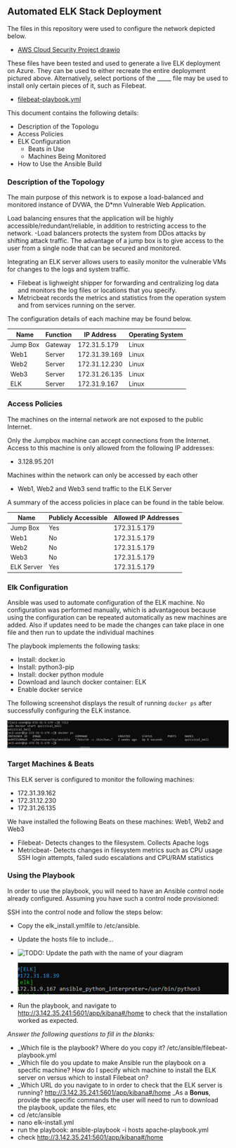 ## Automated ELK Stack Deployment

The files in this repository were used to configure the network depicted below.

- [AWS Cloud Security Project drawio](https://user-images.githubusercontent.com/85351681/134754291-cc572da6-e664-46fd-bc02-31336756e98a.png)

These files have been tested and used to generate a live ELK deployment on Azure. They can be used to either recreate the entire deployment pictured above. Alternatively, select portions of the _____ file may be used to install only certain pieces of it, such as Filebeat.

- [filebeat-playbook.yml](filebeat-playbook.yml)

This document contains the following details:
- Description of the Topologu
- Access Policies
- ELK Configuration
  - Beats in Use
  - Machines Being Monitored
- How to Use the Ansible Build


### Description of the Topology

The main purpose of this network is to expose a load-balanced and monitored instance of DVWA, the D*mn Vulnerable Web Application.

Load balancing ensures that the application will be highly accessible/redundant/reliable, in addition to restricting access to the network.
-Load balancers protects the system from DDos attacks by shifting attack traffic. The advantage of a jump box is to give access to the user from a single node that can be secured and monitored.

Integrating an ELK server allows users to easily monitor the vulnerable VMs for changes to the logs and system traffic.
- Filebeat is lighweight shipper for forwarding and centralizing log data and monitors the log files or locations that you specify.
- Metricbeat records the metrics and statistics from the operation system and from services running on the server.

The configuration details of each machine may be found below.

| Name     | Function | IP Address    | Operating System |
|----------|----------|---------------|------------------|
| Jump Box | Gateway  | 172.31.5.179  | Linux    |
| Web1     | Server   | 172.31.39.169 | Linux    |
| Web2     | Server   | 172.31.12.230 | Linux    |
| Web3     | Server   | 172.31.26.135 | Linux    |
| ELK      | Server   | 172.31.9.167  | Linux    |

### Access Policies

The machines on the internal network are not exposed to the public Internet. 

Only the Jumpbox machine can accept connections from the Internet. Access to this machine is only allowed from the following IP addresses:
- 3.128.95.201

Machines within the network can only be accessed by each other
-  Web1, Web2 and Web3 send traffic to the ELK Server 

A summary of the access policies in place can be found in the table below.

| Name     | Publicly Accessible | Allowed IP Addresses |
|----------|---------------------|----------------------|
| Jump Box | Yes                 | 172.31.5.179         |
| Web1     | No                  | 172.31.5.179         |
| Web2     | No                  | 172.31.5.179         |
| Web3     | No                  | 172.31.5.179         |
|ELK Server| Yes                 | 172.31.5.179         |

### Elk Configuration

Ansible was used to automate configuration of the ELK machine. No configuration was performed manually, which is advantageous because using the configuration can be repeated automatically as new machines are added. Also if updates need to be made the changes can take place in one file and then run to update the individual machines

The playbook implements the following tasks:
- Install: docker.io
- Install: python3-pip
- Install: docker python module
- Download and launch docker container: ELK
- Enable docker service

The following screenshot displays the result of running `docker ps` after successfully configuring the ELK instance.

![TODO: Update the path with the name of your diagram](dockerps.png)

### Target Machines & Beats
This ELK server is configured to monitor the following machines:
- 172.31.39.162
- 172.31.12.230
- 172.31.26.135

We have installed the following Beats on these machines: Web1, Web2 and Web3
- Filebeat- Detects changes to the filesystem. Collects Apache logs
- Metricbeat- Detects changes in filesystem metrics such as CPU usage SSH login attempts, failed sudo escalations and CPU/RAM statistics

### Using the Playbook
In order to use the playbook, you will need to have an Ansible control node already configured. Assuming you have such a control node provisioned: 

SSH into the control node and follow the steps below:
- Copy the elk_install.ymlfile to /etc/ansible.
- Update the hosts file to include...
- ![TODO: Update the path with the name of your diagram](webservers_picture.png)
- ![TODO: Update the path with the name of your diagram](elk_picture.png)

- Run the playbook, and navigate to http://3.142.35.241:5601/app/kibana#/home to check that the installation worked as expected.

_Answer the following questions to fill in the blanks:_
- _Which file is the playbook? Where do you copy it? /etc/ansible/filebeat-playbook.yml
- _Which file do you update to make Ansible run the playbook on a specific machine? How do I specify which machine to install the ELK server on versus which to install Filebeat on?
- _Which URL do you navigate to in order to check that the ELK server is running?
http://3.142.35.241:5601/app/kibana#/home
_As a **Bonus**, provide the specific commands the user will need to run to download the playbook, update the files, etc
- cd /etc/ansible
- nano elk-install.yml
- run the playbook: ansible-playbook -i hosts apache-playbook.yml
- check http://3.142.35.241:5601/app/kibana#/home


